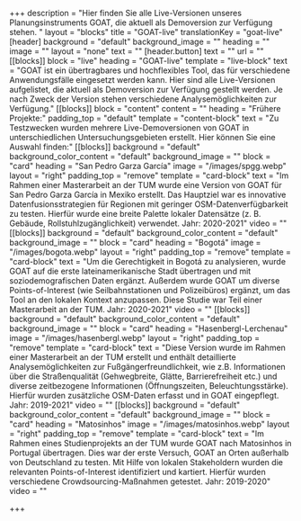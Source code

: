 +++
description = "Hier finden Sie alle Live-Versionen unseres Planungsinstruments GOAT, die aktuell als Demoversion zur Verfügung stehen. "
layout = "blocks"
title = "GOAT-live"
translationKey = "goat-live"
[header]
background = "default"
background_image = ""
heading = ""
image = ""
layout = "none"
text = ""
[header.button]
text = ""
url = ""
[[blocks]]
block = "live"
heading = "GOAT-live"
template = "live-block"
text = "GOAT ist ein übertragbares und hochflexibles Tool, das für verschiedene Anwendungsfälle eingesetzt werden kann. Hier sind alle Live-Versionen aufgelistet, die aktuell als Demoversion zur Verfügung gestellt werden. Je nach Zweck der Version stehen verschiedene Analysemöglichkeiten zur Verfügung."
[[blocks]]
block = "content"
content = ""
heading = "Frühere Projekte:"
padding_top = "default"
template = "content-block"
text = "Zu Testzwecken wurden mehrere Live-Demoversionen von GOAT in unterschiedlichen Untersuchungsgebieten erstellt. Hier können Sie eine Auswahl finden:"
[[blocks]]
background = "default"
background_color_content = "default"
background_image = ""
block = "card"
heading = "San Pedro Garza García"
image = "/images/spgg.webp"
layout = "right"
padding_top = "remove"
template = "card-block"
text = "Im Rahmen einer Masterarbeit an der TUM wurde eine Version von GOAT für San Pedro Garza García in Mexiko erstellt. Das Hauptziel war es innovative Datenfusionsstrategien für Regionen mit geringer OSM-Datenverfügbarkeit zu testen. Hierfür wurde eine breite Palette lokaler Datensätze (z. B. Gebäude, Rollstuhlzugänglichkeit) verwendet. Jahr: 2020-2021"
video = ""
[[blocks]]
background = "default"
background_color_content = "default"
background_image = ""
block = "card"
heading = "Bogotá"
image = "/images/bogota.webp"
layout = "right"
padding_top = "remove"
template = "card-block"
text = "Um die Gerechtigkeit in Bogotá zu analysieren, wurde GOAT auf die erste lateinamerikanische Stadt übertragen und mit soziodemografischen Daten ergänzt. Außerdem wurde GOAT um diverse Points-of-Interest (wie Seilbahnstationen und Polizeibüros) ergänzt, um das Tool an den lokalen Kontext anzupassen. Diese Studie war Teil einer Masterarbeit an der TUM. Jahr: 2020-2021"
video = ""
[[blocks]]
background = "default"
background_color_content = "default"
background_image = ""
block = "card"
heading = "Hasenbergl-Lerchenau"
image = "/images/hasenbergl.webp"
layout = "right"
padding_top = "remove"
template = "card-block"
text = "Diese Version wurde im Rahmen einer Masterarbeit an der TUM erstellt und enthält detaillierte Analysemöglichkeiten zur Fußgängerfreundlichkeit, wie z.B. Informationen über die Straßenqualität (Gehwegbreite, Glätte, Barrierefreiheit etc.) und diverse zeitbezogene Informationen (Öffnungszeiten, Beleuchtungsstärke). Hierfür wurden zusätzliche OSM-Daten erfasst und in GOAT eingepflegt. Jahr: 2019-2021"
video = ""
[[blocks]]
background = "default"
background_color_content = "default"
background_image = ""
block = "card"
heading = "Matosinhos"
image = "/images/matosinhos.webp"
layout = "right"
padding_top = "remove"
template = "card-block"
text = "Im Rahmen eines Studienprojekts an der TUM wurde GOAT nach Matosinhos in Portugal übertragen. Dies war der erste Versuch, GOAT an Orten außerhalb von Deutschland zu testen. Mit Hilfe von lokalen Stakeholdern wurden die relevanten Points-of-Interest identifiziert und kartiert. Hierfür wurden verschiedene Crowdsourcing-Maßnahmen getestet. Jahr: 2019-2020"
video = ""

+++
